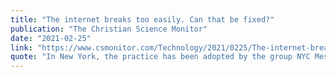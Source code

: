 ```yaml
---
title: "The internet breaks too easily. Can that be fixed?"
publication: "The Christian Science Monitor"
date: "2021-02-25"
link: "https://www.csmonitor.com/Technology/2021/0225/The-internet-breaks-too-easily.-Can-that-be-fixed"
quote: "In New York, the practice has been adopted by the group NYC Mesh to create a Wi-Fi service... The result is an internet connection that doesn’t store data, and bypasses corporate internet service providers."
---
```


